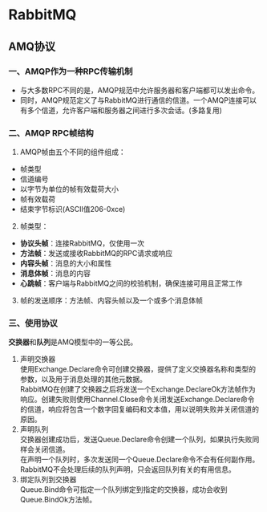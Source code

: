 # RabbitMQ

## AMQ协议
### 一、AMQP作为一种RPC传输机制  
+ 与大多数RPC不同的是，AMQP规范中允许服务器和客户端都可以发出命令。  
+ 同时，AMQP规范定义了与RabbitMQ进行通信的信道。一个AMQP连接可以有多个信道，允许客户端和服务器之间进行多次会话。(多路复用)  

### 二、AMQP RPC帧结构  
1. AMQP帧由五个不同的组件组成：  
  + 帧类型  
  + 信道编号  
  + 以字节为单位的帧有效载荷大小  
  + 帧有效载荷  
  + 结束字节标识(ASCII值206-0xce)   
2. 帧类型：
  + **协议头帧**：连接RabbitMQ，仅使用一次  
  + **方法帧**：发送或接收RabbitMQ的RPC请求或响应   
  + **内容头帧**：消息的大小和属性
  + **消息体帧**：消息的内容
  + **心跳帧**：客户端与RabbitMQ之间的校验机制，确保连接可用且正常工作  
3. 帧的发送顺序：方法帧、内容头帧以及一个或多个消息体帧   

### 三、使用协议  
**交换器**和**队列**是AMQ模型中的一等公民。  
1. 声明交换器  
  使用Exchange.Declare命令可创建交换器，提供了定义交换器名称和类型的参数，以及用于消息处理的其他元数据。  
  RabbitMQ在创建了交换器之后将发送一个Exchange.DeclareOk方法帧作为响应。创建失败则使用Channel.Close命令关闭发送Exchange.Declare命令的信道，响应将包含一个数字回复编码和文本值，用以说明失败并关闭信道的原因。  
2. 声明队列  
  交换器创建成功后，发送Queue.Declare命令创建一个队列，如果执行失败同样会关闭信道。  
  在声明一个队列时，多次发送同一个Queue.Declare命令不会有任何副作用。RabbitMQ不会处理后续的队列声明，只会返回队列有关的有用信息。  
3. 绑定队列到交换器  
  Queue.Bind命令可指定一个队列绑定到指定的交换器，成功会收到Queue.BindOk方法帧。  
  